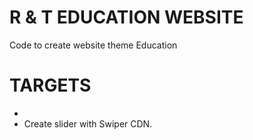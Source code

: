 # R & T EDUCATION WEBSITE 
Code to create website theme Education

# TARGETS
* 
* Create slider with Swiper CDN.